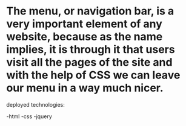 # The menu, or navigation bar, is a very important element of any website, because as the name implies, it is through it that users visit all the pages of the site and with the help of CSS we can leave our menu in a way much nicer.


deployed technologies:

-html
-css
-jquery
